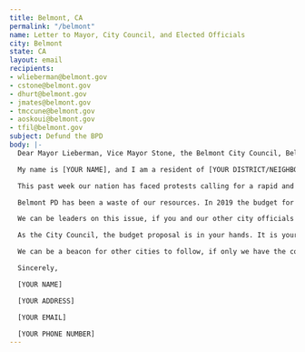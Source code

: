 ```yaml
---
title: Belmont, CA
permalink: "/belmont"
name: Letter to Mayor, City Council, and Elected Officials
city: Belmont
state: CA
layout: email
recipients:
- wlieberman@belmont.gov
- cstone@belmont.gov
- dhurt@belmont.gov
- jmates@belmont.gov
- tmccune@belmont.gov
- aoskoui@belmont.gov
- tfil@belmont.gov
subject: Defund the BPD
body: |-
  Dear Mayor Lieberman, Vice Mayor Stone, the Belmont City Council, Belmont City Manager, and Belmont Finance Manager,

  My name is [YOUR NAME], and I am a resident of [YOUR DISTRICT/NEIGHBORHOOD]. I am writing to demand that the Belmont City Council adopts a budget that prioritizes community wellbeing, and redirects funding away from the police.

  This past week our nation has faced protests calling for a rapid and meaningful reconsideration of the role of policing in communities, as well as an end to racism and anti-Blackness in America. The Bay Area, including our small town, has been at the forefront of much of this action. Accordingly, it has come to my attention that the budget for 2021 is being decided as these protests continue.

  Belmont PD has been a waste of our resources. In 2019 the budget for Law Enforcement and Crime Control was $10,052,972. This means that in 2019 Belmont PD cost us taxpayers twice as much as we spent on Street Maintenance, Parks and Open Spaces, Recreation Programs, Senior Services, and Affordable Housing combined. The Belmont PD budget is excessive for a small town, and I am alarmed to see that Belmont’s projected budget for 2021 shows an increase in spending on police despite historic unemployment, economic instability, and popular resistance to widespread police abuses.

  We can be leaders on this issue, if you and our other city officials have the courage to step up. I join the calls of those across the country to defund the police. I demand a budget that adequately and effectively meets the needs of at-risk Belmont residents during this trying and uncertain time, when livelihoods are on the line. I call on you to meaningfully restrict the Belmont PD budget and instead meaningfully reallocate funds towards social programs and resources that support affordable housing, education, health care, child care, and other critical community needs. We demand a budget that supports community wellbeing, rather than empowering the police forces that tear us apart.

  As the City Council, the budget proposal is in your hands. It is your duty to represent your constituents. I am urging you to completely revise the budget for the 2020-2021 fiscal year.

  We can be a beacon for other cities to follow, if only we have the courage to change.

  Sincerely,

  [YOUR NAME]

  [YOUR ADDRESS]

  [YOUR EMAIL]

  [YOUR PHONE NUMBER]
---
```


